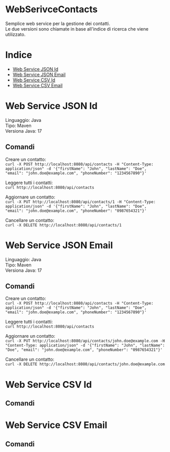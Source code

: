 # WebSerivceContacts
Semplice web service per la gestione dei contatti.  
Le due versioni sono chiamate in base all'indice di ricerca che viene utilizzato.

# Indice  
- [Web Service JSON Id](#Web-service-JSON-Id)
- [Web Service JSON Email](#Web-service-JSON-Email)
- [Web Service CSV Id](#Web-service-CSV-Id)
- [Web Service CSV Email](#Web-service-CSV-Email)


# Web Service JSON Id
Linguaggio: Java  
Tipo: Maven  
Versiona Java: 17  

## Comandi
Creare un contatto:  
```curl -X POST http://localhost:8080/api/contacts -H "Content-Type: application/json" -d '{"firstName": "John", "lastName": "Doe", "email": "john.doe@example.com", "phoneNumber": "1234567890"}'```

Leggere tutti i contatti:  
```curl http://localhost:8080/api/contacts```

Aggiornare un contatto:  
```curl -X PUT http://localhost:8080/api/contacts/1 -H "Content-Type: application/json" -d '{"firstName": "John", "lastName": "Doe", "email": "john.doe@example.com", "phoneNumber": "0987654321"}'```

Cancellare un contatto:  
```curl -X DELETE http://localhost:8080/api/contacts/1```


# Web Service JSON Email
Linguaggio: Java  
Tipo: Maven  
Versiona Java: 17  

## Comandi
Creare un contatto:  
```curl -X POST http://localhost:8080/api/contacts -H "Content-Type: application/json" -d '{"firstName": "John", "lastName": "Doe", "email": "john.doe@example.com", "phoneNumber": "1234567890"}'```

Leggere tutti i contatti:  
```curl http://localhost:8080/api/contacts```

Aggiornare un contatto:  
```curl -X PUT http://localhost:8080/api/contacts/john.doe@example.com -H "Content-Type: application/json" -d '{"firstName": "John", "lastName": "Doe", "email": "john.doe@example.com", "phoneNumber": "0987654321"}'```

Cancellare un contatto:  
```curl -X DELETE http://localhost:8080/api/contacts/john.doe@example.com```

# Web Service CSV Id
## Comandi
# Web Service CSV Email
## Comandi
